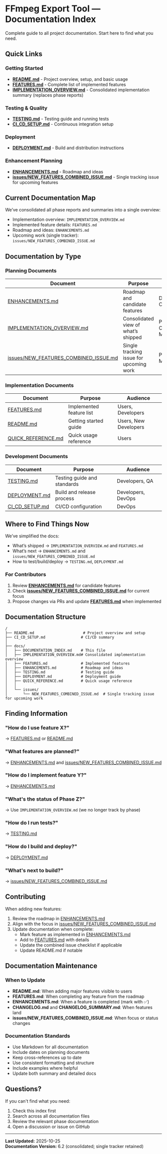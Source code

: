 # FFmpeg Export Tool — Documentation Index

Complete guide to all project documentation. Start here to find what you need.

## Quick Links

### Getting Started
- **[README.md](../README.md)** - Project overview, setup, and basic usage
- **[FEATURES.md](FEATURES.md)** - Complete list of implemented features
- **[IMPLEMENTATION_OVERVIEW.md](IMPLEMENTATION_OVERVIEW.md)** - Consolidated implementation summary (replaces phase reports)

### Testing & Quality
- **[TESTING.md](TESTING.md)** - Testing guide and running tests
- **[CI_CD_SETUP.md](../CI_CD_SETUP.md)** - Continuous integration setup

### Deployment
- **[DEPLOYMENT.md](DEPLOYMENT.md)** - Build and distribution instructions

### Enhancement Planning
- **[ENHANCEMENTS.md](ENHANCEMENTS.md)** - Roadmap and ideas
- **[issues/NEW_FEATURES_COMBINED_ISSUE.md](issues/NEW_FEATURES_COMBINED_ISSUE.md)** - Single tracking issue for upcoming features
  

## Current Documentation Map

We’ve consolidated all phase reports and summaries into a single overview:

- Implementation overview: `IMPLEMENTATION_OVERVIEW.md`
- Implemented feature details: `FEATURES.md`
- Roadmap and ideas: `ENHANCEMENTS.md`
- Upcoming work (single tracker): `issues/NEW_FEATURES_COMBINED_ISSUE.md`
  

## Documentation by Type

### Planning Documents
| Document | Purpose | Audience |
|----------|---------|----------|
| [ENHANCEMENTS.md](ENHANCEMENTS.md) | Roadmap and candidate features | Developers, Contributors |
| [IMPLEMENTATION_OVERVIEW.md](IMPLEMENTATION_OVERVIEW.md) | Consolidated view of what’s shipped | Product Owners, Managers |
| [issues/NEW_FEATURES_COMBINED_ISSUE.md](issues/NEW_FEATURES_COMBINED_ISSUE.md) | Single tracking issue for upcoming work | Project Managers |
  

### Implementation Documents
| Document | Purpose | Audience |
|----------|---------|----------|
| [FEATURES.md](FEATURES.md) | Implemented feature list | Users, Developers |
| [README.md](../README.md) | Getting started guide | Users, New Developers |
| [QUICK_REFERENCE.md](QUICK_REFERENCE.md) | Quick usage reference | Users |

### Development Documents
| Document | Purpose | Audience |
|----------|---------|----------|
| [TESTING.md](TESTING.md) | Testing guide and standards | Developers, QA |
| [DEPLOYMENT.md](DEPLOYMENT.md) | Build and release process | Developers, DevOps |
| [CI_CD_SETUP.md](../CI_CD_SETUP.md) | CI/CD configuration | DevOps |

## Where to Find Things Now

We’ve simplified the docs:
- What’s shipped → `IMPLEMENTATION_OVERVIEW.md` and `FEATURES.md`
- What’s next → `ENHANCEMENTS.md` and `issues/NEW_FEATURES_COMBINED_ISSUE.md`
- How to test/build/deploy → `TESTING.md`, `DEPLOYMENT.md`

### For Contributors
1. Review **[ENHANCEMENTS.md](ENHANCEMENTS.md)** for candidate features
2. Check **[issues/NEW_FEATURES_COMBINED_ISSUE.md](issues/NEW_FEATURES_COMBINED_ISSUE.md)** for current focus
3. Propose changes via PRs and update **[FEATURES.md](FEATURES.md)** when implemented

## Documentation Structure

```
/
├── README.md                      # Project overview and setup
├── CI_CD_SETUP.md                # CI/CD summary
│
├── docs/
│   ├── DOCUMENTATION_INDEX.md    # This file
│   ├── IMPLEMENTATION_OVERVIEW.md# Consolidated implementation overview
│   ├── FEATURES.md               # Implemented features
│   ├── ENHANCEMENTS.md           # Roadmap and ideas
│   ├── TESTING.md                # Testing guide
│   ├── DEPLOYMENT.md             # Deployment guide
│   ├── QUICK_REFERENCE.md        # Quick usage reference
│   │
│   └── issues/
│       └── NEW_FEATURES_COMBINED_ISSUE.md  # Single tracking issue for upcoming work
```

## Finding Information

### "How do I use feature X?"
→ [FEATURES.md](FEATURES.md) or [README.md](../README.md)

### "What features are planned?"
→ [ENHANCEMENTS.md](ENHANCEMENTS.md) and [issues/NEW_FEATURES_COMBINED_ISSUE.md](issues/NEW_FEATURES_COMBINED_ISSUE.md)

### "How do I implement feature Y?"
→ [ENHANCEMENTS.md](ENHANCEMENTS.md)

### "What's the status of Phase Z?"
→ Use `IMPLEMENTATION_OVERVIEW.md` (we no longer track by phase)

### "How do I run tests?"
→ [TESTING.md](TESTING.md)

### "How do I build and deploy?"
→ [DEPLOYMENT.md](DEPLOYMENT.md)

### "What's next to build?"
→ [issues/NEW_FEATURES_COMBINED_ISSUE.md](issues/NEW_FEATURES_COMBINED_ISSUE.md)

## Contributing

When adding new features:
1. Review the roadmap in [ENHANCEMENTS.md](ENHANCEMENTS.md)
2. Align with the focus in [issues/NEW_FEATURES_COMBINED_ISSUE.md](issues/NEW_FEATURES_COMBINED_ISSUE.md)
3. Update documentation when complete:
   - Mark feature as implemented in [ENHANCEMENTS.md](ENHANCEMENTS.md)
   - Add to [FEATURES.md](FEATURES.md) with details
   - Update the combined issue checklist if applicable
   - Update README.md if notable

## Documentation Maintenance

### When to Update
- **README.md**: When adding major features visible to users
- **FEATURES.md**: When completing any feature from the roadmap
- **ENHANCEMENTS.md**: When a feature is completed (mark with ✅)
- **CHANGELOG.md** and **CHANGELOG_SUMMARY.md**: When features land
- **issues/NEW_FEATURES_COMBINED_ISSUE.md**: When focus or status changes

### Documentation Standards
- Use Markdown for all documentation
- Include dates on planning documents
- Keep cross-references up to date
- Use consistent formatting and structure
- Include examples where helpful
- Update both summary and detailed docs

## Questions?

If you can't find what you need:
1. Check this index first
2. Search across all documentation files
3. Review the relevant phase documentation
4. Open a discussion or issue on GitHub

---

**Last Updated:** 2025-10-25  
**Documentation Version:** 6.2 (consolidated; single tracker retained)
